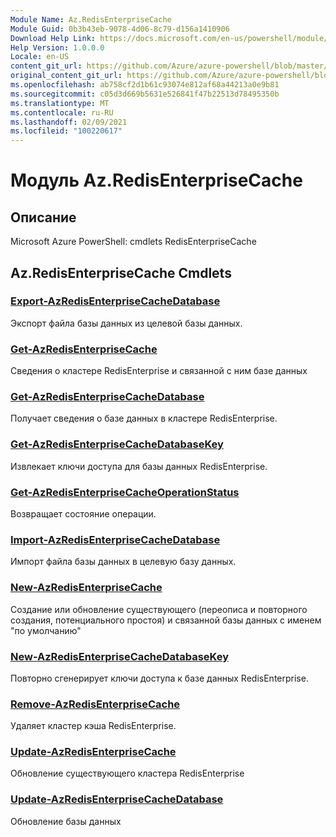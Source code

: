 ```yaml
---
Module Name: Az.RedisEnterpriseCache
Module Guid: 0b3b43eb-9078-4d06-8c79-d156a1410906
Download Help Link: https://docs.microsoft.com/en-us/powershell/module/az.redisenterprisecache
Help Version: 1.0.0.0
Locale: en-US
content_git_url: https://github.com/Azure/azure-powershell/blob/master/src/RedisEnterpriseCache/help/Az.RedisEnterpriseCache.md
original_content_git_url: https://github.com/Azure/azure-powershell/blob/master/src/RedisEnterpriseCache/help/Az.RedisEnterpriseCache.md
ms.openlocfilehash: ab758cf2d1b61c93074e812af68a44213a0e9b81
ms.sourcegitcommit: c05d3d669b5631e526841f47b22513d78495350b
ms.translationtype: MT
ms.contentlocale: ru-RU
ms.lasthandoff: 02/09/2021
ms.locfileid: "100220617"
---
```

# Модуль Az.RedisEnterpriseCache
## Описание
Microsoft Azure PowerShell: cmdlets RedisEnterpriseCache

## Az.RedisEnterpriseCache Cmdlets
### [Export-AzRedisEnterpriseCacheDatabase](Export-AzRedisEnterpriseCacheDatabase.md)
Экспорт файла базы данных из целевой базы данных.

### [Get-AzRedisEnterpriseCache](Get-AzRedisEnterpriseCache.md)
Сведения о кластере RedisEnterprise и связанной с ним базе данных

### [Get-AzRedisEnterpriseCacheDatabase](Get-AzRedisEnterpriseCacheDatabase.md)
Получает сведения о базе данных в кластере RedisEnterprise.

### [Get-AzRedisEnterpriseCacheDatabaseKey](Get-AzRedisEnterpriseCacheDatabaseKey.md)
Извлекает ключи доступа для базы данных RedisEnterprise.

### [Get-AzRedisEnterpriseCacheOperationStatus](Get-AzRedisEnterpriseCacheOperationStatus.md)
Возвращает состояние операции.

### [Import-AzRedisEnterpriseCacheDatabase](Import-AzRedisEnterpriseCacheDatabase.md)
Импорт файла базы данных в целевую базу данных.

### [New-AzRedisEnterpriseCache](New-AzRedisEnterpriseCache.md)
Создание или обновление существующего (переописа и повторного создания, потенциального простоя) и связанной базы данных с именем "по умолчанию"

### [New-AzRedisEnterpriseCacheDatabaseKey](New-AzRedisEnterpriseCacheDatabaseKey.md)
Повторно сгенерирует ключи доступа к базе данных RedisEnterprise.

### [Remove-AzRedisEnterpriseCache](Remove-AzRedisEnterpriseCache.md)
Удаляет кластер кэша RedisEnterprise.

### [Update-AzRedisEnterpriseCache](Update-AzRedisEnterpriseCache.md)
Обновление существующего кластера RedisEnterprise

### [Update-AzRedisEnterpriseCacheDatabase](Update-AzRedisEnterpriseCacheDatabase.md)
Обновление базы данных

